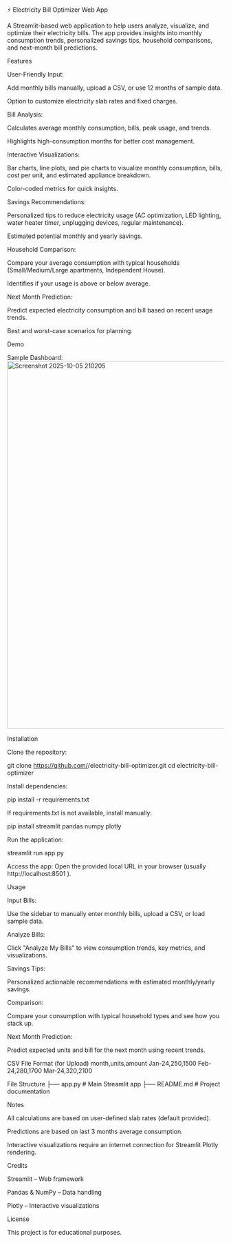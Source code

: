 ⚡ Electricity Bill Optimizer Web App

A Streamlit-based web application to help users analyze, visualize, and optimize their electricity bills. The app provides insights into monthly consumption trends, personalized savings tips, household comparisons, and next-month bill predictions.

Features

User-Friendly Input:

Add monthly bills manually, upload a CSV, or use 12 months of sample data.

Option to customize electricity slab rates and fixed charges.

Bill Analysis:

Calculates average monthly consumption, bills, peak usage, and trends.

Highlights high-consumption months for better cost management.

Interactive Visualizations:

Bar charts, line plots, and pie charts to visualize monthly consumption, bills, cost per unit, and estimated appliance breakdown.

Color-coded metrics for quick insights.

Savings Recommendations:

Personalized tips to reduce electricity usage (AC optimization, LED lighting, water heater timer, unplugging devices, regular maintenance).

Estimated potential monthly and yearly savings.

Household Comparison:

Compare your average consumption with typical households (Small/Medium/Large apartments, Independent House).

Identifies if your usage is above or below average.

Next Month Prediction:

Predict expected electricity consumption and bill based on recent usage trends.

Best and worst-case scenarios for planning.

Demo

Sample Dashboard:
<img width="1273" height="853" alt="Screenshot 2025-10-05 210205" src="https://github.com/user-attachments/assets/c8284650-f373-4550-b2bc-39b59818a8f4" />

Installation

Clone the repository:

git clone https://github.com/<your-username>/electricity-bill-optimizer.git
cd electricity-bill-optimizer


Install dependencies:

pip install -r requirements.txt


If requirements.txt is not available, install manually:

pip install streamlit pandas numpy plotly


Run the application:

streamlit run app.py


Access the app:
Open the provided local URL in your browser (usually http://localhost:8501
).

Usage

Input Bills:

Use the sidebar to manually enter monthly bills, upload a CSV, or load sample data.

Analyze Bills:

Click "Analyze My Bills" to view consumption trends, key metrics, and visualizations.

Savings Tips:

Personalized actionable recommendations with estimated monthly/yearly savings.

Comparison:

Compare your consumption with typical household types and see how you stack up.

Next Month Prediction:

Predict expected units and bill for the next month using recent trends.

CSV File Format (for Upload)
month,units,amount
Jan-24,250,1500
Feb-24,280,1700
Mar-24,320,2100

File Structure
├── app.py                 # Main Streamlit app
├── README.md              # Project documentation

Notes

All calculations are based on user-defined slab rates (default provided).

Predictions are based on last 3 months average consumption.

Interactive visualizations require an internet connection for Streamlit Plotly rendering.

Credits

Streamlit – Web framework

Pandas & NumPy – Data handling

Plotly – Interactive visualizations

License

This project is for educational purposes.
